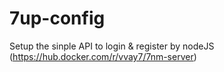 # 7up-config
Setup the sinple API to login & register by nodeJS (https://hub.docker.com/r/vvay7/7nm-server)
